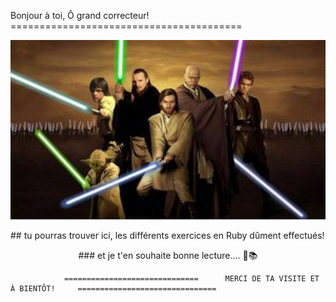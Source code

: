 <p align-text="center">
Bonjour à toi, Ô grand correcteur!
========================================
</p>                                                      
                                                      
                                                      
                                                      
                                                      
                                                      
                                                      
                             

<p align="center">
<img src="/img/image_jedi.jpg" width="600" title="hover text">
</p>
                                                      
                                                      
                                                      
                                                      
                                                      
                                                      
                                                      
<p align =center">
## tu pourras trouver ici, les différents exercices en Ruby dûment effectués!
</p>                                  
                                  
<p align =center>
### et je t'en souhaite bonne lecture.... 📙📚
</p>
                                                   


                               


                ==============================      MERCI DE TA VISITE ET À BIENTÔT!     ===============================
